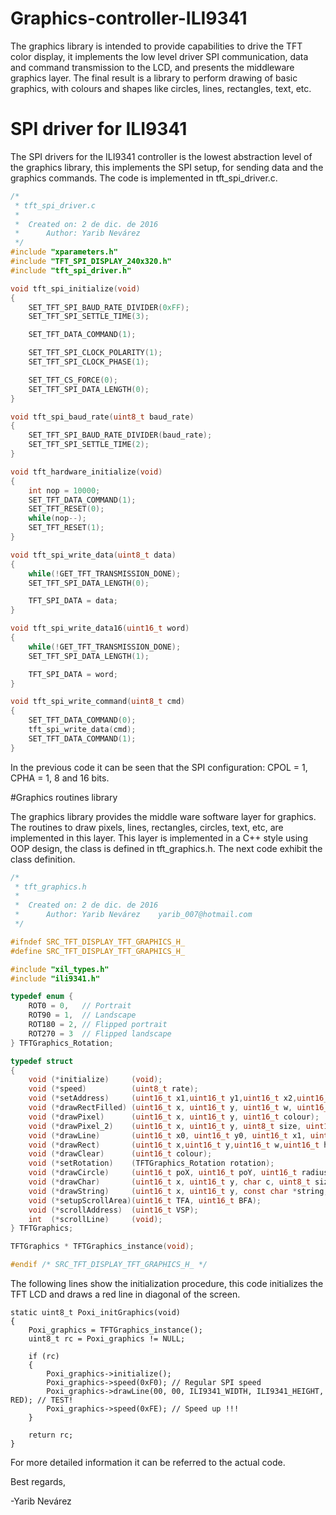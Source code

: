 # Graphics-controller-ILI9341

The graphics library is intended to provide capabilities to drive the TFT color display, it implements the low level driver SPI communication, data and command transmission to the LCD, and presents the middleware graphics layer. The final result is a library to perform drawing of basic graphics, with colours and shapes like circles, lines, rectangles, text, etc.


# SPI driver for ILI9341

The SPI drivers for the ILI9341 controller is the lowest abstraction level of the graphics library, this implements the SPI setup, for sending data and the graphics commands. The code is implemented in tft_spi_driver.c.

```C
/*
 * tft_spi_driver.c
 *
 *  Created on: 2 de dic. de 2016
 *      Author: Yarib Nevárez
 */
#include "xparameters.h"
#include "TFT_SPI_DISPLAY_240x320.h"
#include "tft_spi_driver.h"

void tft_spi_initialize(void)
{
    SET_TFT_SPI_BAUD_RATE_DIVIDER(0xFF);
    SET_TFT_SPI_SETTLE_TIME(3);

    SET_TFT_DATA_COMMAND(1);

    SET_TFT_SPI_CLOCK_POLARITY(1);
    SET_TFT_SPI_CLOCK_PHASE(1);

    SET_TFT_CS_FORCE(0);
    SET_TFT_SPI_DATA_LENGTH(0);
}

void tft_spi_baud_rate(uint8_t baud_rate)
{
    SET_TFT_SPI_BAUD_RATE_DIVIDER(baud_rate);
    SET_TFT_SPI_SETTLE_TIME(2);
}

void tft_hardware_initialize(void)
{
    int nop = 10000;
    SET_TFT_DATA_COMMAND(1);
    SET_TFT_RESET(0);
    while(nop--);
    SET_TFT_RESET(1);
}

void tft_spi_write_data(uint8_t data)
{
    while(!GET_TFT_TRANSMISSION_DONE);
    SET_TFT_SPI_DATA_LENGTH(0);

    TFT_SPI_DATA = data;
}

void tft_spi_write_data16(uint16_t word)
{
    while(!GET_TFT_TRANSMISSION_DONE);
    SET_TFT_SPI_DATA_LENGTH(1);

    TFT_SPI_DATA = word;
}

void tft_spi_write_command(uint8_t cmd)
{
    SET_TFT_DATA_COMMAND(0);
    tft_spi_write_data(cmd);
    SET_TFT_DATA_COMMAND(1);
}
```

In the previous code it can be seen that the SPI configuration: CPOL = 1, CPHA = 1, 8 and 16 bits.


#Graphics routines library

The graphics library provides the middle ware software layer for graphics. The routines to draw pixels, lines, rectangles, circles, text, etc, are implemented in this layer. This layer is implemented in a C++ style using OOP design, the class is defined in tft_graphics.h.
The next code exhibit the class definition.

```C
/*
 * tft_graphics.h
 *
 *  Created on: 2 de dic. de 2016
 *      Author: Yarib Nevárez    yarib_007@hotmail.com
 */

#ifndef SRC_TFT_DISPLAY_TFT_GRAPHICS_H_
#define SRC_TFT_DISPLAY_TFT_GRAPHICS_H_

#include "xil_types.h"
#include "ili9341.h"

typedef enum {
    ROT0 = 0,   // Portrait
    ROT90 = 1,  // Landscape
    ROT180 = 2, // Flipped portrait
    ROT270 = 3  // Flipped landscape
} TFTGraphics_Rotation;

typedef struct
{
    void (*initialize)     (void);
    void (*speed)          (uint8_t rate);
    void (*setAddress)     (uint16_t x1,uint16_t y1,uint16_t x2,uint16_t y2);
    void (*drawRectFilled) (uint16_t x, uint16_t y, uint16_t w, uint16_t h, uint16_t colour);
    void (*drawPixel)      (uint16_t x, uint16_t y, uint16_t colour);
    void (*drawPixel_2)    (uint16_t x, uint16_t y, uint8_t size, uint16_t colour);
    void (*drawLine)       (uint16_t x0, uint16_t y0, uint16_t x1, uint16_t y1, uint16_t colour);
    void (*drawRect)       (uint16_t x,uint16_t y,uint16_t w,uint16_t h,uint16_t colour);
    void (*drawClear)      (uint16_t colour);
    void (*setRotation)    (TFTGraphics_Rotation rotation);
    void (*drawCircle)     (uint16_t poX, uint16_t poY, uint16_t radius, uint16_t colour);
    void (*drawChar)       (uint16_t x, uint16_t y, char c, uint8_t size, uint16_t colour, uint16_t bg);
    void (*drawString)     (uint16_t x, uint16_t y, const char *string, uint8_t size, uint16_t colour, uint16_t bg);
    void (*setupScrollArea)(uint16_t TFA, uint16_t BFA);
    void (*scrollAddress)  (uint16_t VSP);
    int  (*scrollLine)     (void);
} TFTGraphics;

TFTGraphics * TFTGraphics_instance(void);

#endif /* SRC_TFT_DISPLAY_TFT_GRAPHICS_H_ */
```

The following lines show the initialization procedure, this code initializes the TFT LCD and draws a red line in diagonal of the screen.

```
static uint8_t Poxi_initGraphics(void)
{
    Poxi_graphics = TFTGraphics_instance();
    uint8_t rc = Poxi_graphics != NULL;

    if (rc)
    {
        Poxi_graphics->initialize();
        Poxi_graphics->speed(0xF0); // Regular SPI speed
        Poxi_graphics->drawLine(00, 00, ILI9341_WIDTH, ILI9341_HEIGHT, RED); // TEST!
        Poxi_graphics->speed(0xFE); // Speed up !!!
    }

    return rc;
}
```
For more detailed information it can be referred to the actual code.

Best regards,

-Yarib Nevárez
